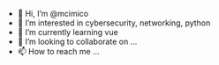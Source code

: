 - 👋 Hi, I’m @mcimico
- 👀 I’m interested in cybersecurity, networking, python 
- 🌱 I’m currently learning vue
- 💞️ I’m looking to collaborate on ...
- 📫 How to reach me ...

<!---
mcimico/mcimico is a ✨ special ✨ repository because its `README.md` (this file) appears on your GitHub profile.
You can click the Preview link to take a look at your changes.
--->
